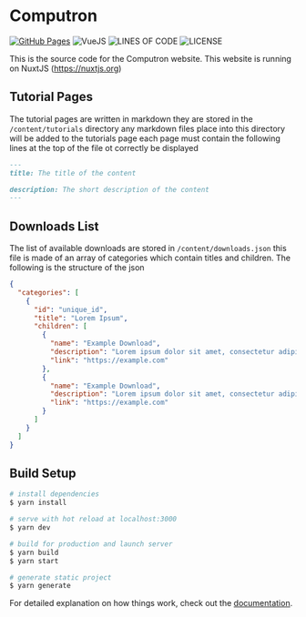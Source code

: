 # Computron

[![GitHub Pages](https://github.com/jacobtread/Computron/actions/workflows/deploy.yml/badge.svg)](https://github.com/jacobtread/Computron/actions/workflows/deploy.yml)
![VueJS](https://img.shields.io/badge/Powered%20By-NuxtJS-68A063?style=for-the-badge)
![LINES OF CODE](https://img.shields.io/tokei/lines/github/jacobtread/Computron?style=for-the-badge)
![LICENSE](https://img.shields.io/github/license/jacobtread/Computron?style=for-the-badge)

This is the source code for the Computron website. This website is running on NuxtJS (https://nuxtjs.org)

## Tutorial Pages

The tutorial pages are written in markdown they are stored in the `/content/tutorials` directory any markdown files
place into this directory will be added to the tutorials page each page must contain the following lines at the top of
the file ot correctly be displayed

```markdown
---
title: The title of the content

description: The short description of the content
---
```

## Downloads List

The list of available downloads are stored in `/content/downloads.json` this file is made of an array of categories
which contain titles and children. The following is the structure of the json

```json
{
  "categories": [
    {
      "id": "unique_id",
      "title": "Lorem Ipsum",
      "children": [
        {
          "name": "Example Download",
          "description": "Lorem ipsum dolor sit amet, consectetur adipiscing elit, sed do eiusmod tempor incididunt ut labore et dolore magna aliqua. Tortor vitae purus faucibus ornare. Suspendisse interdum consectetur libero id faucibus nisl tincidunt eget nullam.",
          "link": "https://example.com"
        },
        {
          "name": "Example Download",
          "description": "Lorem ipsum dolor sit amet, consectetur adipiscing elit, sed do eiusmod tempor incididunt ut labore et dolore magna aliqua. Tortor vitae purus faucibus ornare. Suspendisse interdum consectetur libero id faucibus nisl tincidunt eget nullam.",
          "link": "https://example.com"
        }
      ]
    }
  ]
}
```

## Build Setup

```bash
# install dependencies
$ yarn install

# serve with hot reload at localhost:3000
$ yarn dev

# build for production and launch server
$ yarn build
$ yarn start

# generate static project
$ yarn generate
```

For detailed explanation on how things work, check out the [documentation](https://nuxtjs.org).
